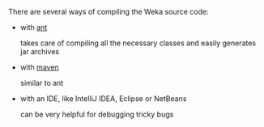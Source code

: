 There are several ways of compiling the Weka source code:

* with [ant](ant.md)
  
  takes care of compiling all the necessary classes and easily generates jar archives

* with [maven](maven.md)
  
  similar to ant

* with an IDE, like IntelliJ IDEA, Eclipse or NetBeans

  can be very helpful for debugging tricky bugs

